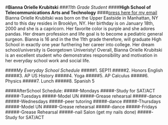 #**Bianna Orielle Krubitski**
###_11th Grade Student_
####**High School of Telecommunications Arts and Technology**
####[press here for my email](biannak6288@hstat.org)
Bianna Orielle Krubitski was born on the Upper Eastside in Manhattan, NY and to this day resides in Brooklyn, NY. Her birthday is on January 18th, 2000 and she is a capricorn. Her favorite color is purple and she adores pandas. Her dream profession and life goal is to become a pediatric general surgeon. Bianna is 16 and in the the 11th grade therefore, will graduate High School in exactly one year furthering her career into college. Her dream school/university is Georgetown Univeristy! Overall, Bianna Orielle Krubitski is an excellent student who demonstrates responsibility and motivation in her everyday school work and social life.


####_My Everyday School Schedule_
#####1. SEP11
#####2. Honors English
#####3. AP US History
#####4. Yoga
#####5. AP Calculus
#####6. Physics
#####7. Lunch
#####8. Spanish 5

####AfterSchool Schedule:
#####-Mondays
    #####-Study for SAT/ACT
#####-Tuesdays
    #####-Model UN
    #####-Grease rehearsal
    #####-dance
#####-Wednesdays
    #####-peer tutoring
    #####-dance
#####-Thursdays
    #####-Model UN
    #####-Grease rehearsal
    #####-dance
#####-Fridays
    #####-Grease Rehearsal
    #####-nail Salon (get my nails done)
    #####-Study for SAT/ACT
    